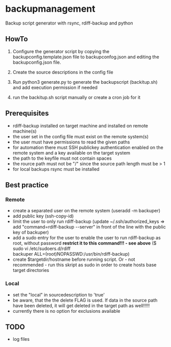 # backupmanagement
Backup script generator with rsync, rdiff-backup and python 


## HowTo

1. Configure the generator script by copying the backupconfig.template.json file to backupconfog.json and editing the backupconfig.json file.

2. Create the source descriptions in the config file

3. Run python3 generate.py to generate the backupscript (backitup.sh) and add execution permission if needed

4. run the backitup.sh script manually or create a cron job for it


## Prerequisites

- rdiff-backup installed on target machine and installed on remote machine(s)
- the user set in the config file must exist on the remote system(s)
- the user must have permissions to read the given paths
- for automation there must SSH publickey authentication enabled on the remote system and a key available on the target system
- the path to the keyfile must not contain spaces
- the rource path must not be "/" since the source path length must be > 1
- for local backups rsync must be installed

## Best practice

### Remote
- create a separated user on the remote system (useradd -m backuper)
- add public key (ssh-copy-id)
- limit the user to only run rdiff-backup (update ~/.ssh/authorized_keys => add "command=rdiff-backup --server" in front of the line with the public key of backuper)
- add a sudo entry for the user to enable the user to run rdiff-backup as root, without password **restrict it to this command!!! - see above**
($ sudo vi /etc/sudoers.d/rdiff  
backuper  ALL=(root)NOPASSWD:/usr/bin/rdiff-backup)
- create $targetdir/hostname before running script. Or - not recommended - run this skript as sudo in order to create hosts base target directories

### Local
- set the "local" in sourcedescription to 'true'
- be aware, that the the delete FLAG is used. If data in the source path have been deleted, it will get deleted in the target path as well!!!!!
- currently there is no option for exclusions available

## TODO
- log files
